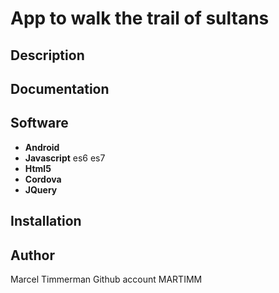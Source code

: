 # App to walk the trail of sultans

## Description


## Documentation


## Software

* **Android**
* **Javascript** es6 es7
* **Html5**
* **Cordova**
* **JQuery**

## Installation


## Author

Marcel Timmerman
Github account MARTIMM

[release]: https://github.com/MARTIMM/Library/blob/master/doc/CHANGES.md
[todo]: https://github.com/MARTIMM/Library/blob/master/doc/TODO.md
[man]: https://github.com/MARTIMM/Library/blob/master/doc/manual.pdf
[requir]: https://github.com/MARTIMM/Library/blob/master/doc/requirements.pdf
